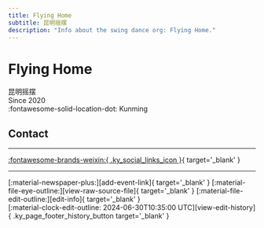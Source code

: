 ```yaml
---
title: Flying Home
subtitle: 昆明摇摆
description: "Info about the swing dance org: Flying Home."
---
```


# Flying Home

昆明摇摆  
Since 2020  
:fontawesome-solid-location-dot: Kunming  


## Contact


---

 [:fontawesome-brands-weixin:{ .ky_social_links_icon }](# "Flying Home 昆明摇摆"){ target='_blank' }

---

<div class="ky_page_footer" markdown>
<div class="ky_page_footer_trailing" markdown="span">
[:material-newspaper-plus:][add-event-link]{ target='_blank' }
[:material-file-eye-outline:][view-raw-source-file]{ target='_blank' }
[:material-file-edit-outline:][edit-info]{ target='_blank' }
</div>
<div class="ky_page_footer_leading" markdown="span">
[:material-clock-edit-outline: 2024-06-30T10:35:00 UTC][view-edit-history]{ .ky_page_footer_history_button target='_blank' }
</div>
</div>

[add-event-link]: https://github.com/swingdance/events/issues/new?assignees=&labels=add+event&projects=&template=02-add_entity.yml&title=%5Bzh_CN%5D%20%3CName%3E&region=zh_CN&province=Yunnan&city=Kunming&org_id=flying-home "Add Event"
[view-raw-source-file]: https://github.com/swingdance/orgs/blob/main/zh_CN/flying-home.json "View Raw Source File"
[edit-info]: https://github.com/swingdance/orgs/issues/new?assignees=&labels=update+org&projects=&template=03-update_entity.yml&title=%5Bzh_CN%5D%20Flying%20Home&region=zh_CN&id=flying-home&name=Flying%20Home "Edit Info"

[view-edit-history]: https://github.com/swingdance/orgs/commits/main/zh_CN/flying-home.json "View Edit History"
